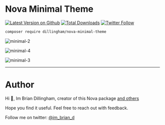 # Nova Minimal Theme

[![Latest Version on Github](https://img.shields.io/github/release/dillingham/nova-minimal-theme.svg?style=flat-square)](https://packagist.org/packages/dillingham/nova-minimal-theme)
[![Total Downloads](https://img.shields.io/packagist/dt/dillingham/nova-minimal-theme.svg?style=flat-square)](https://packagist.org/packages/dillingham/nova-minimal-theme) [![Twitter Follow](https://img.shields.io/twitter/follow/im_brian_d?color=%231da1f1&label=Twitter&logo=%231da1f1&logoColor=%231da1f1&style=flat-square)](https://twitter.com/im_brian_d)
```bash
composer require dillingham/nova-minimal-theme
```
![minimal-2](https://user-images.githubusercontent.com/29180903/56855457-72a29c80-6915-11e9-8d25-f01d8e892c95.png)

![minimal-4](https://user-images.githubusercontent.com/29180903/56855460-77ffe700-6915-11e9-87ed-b64625787a67.png)

![minimal-3](https://user-images.githubusercontent.com/29180903/56855493-e2b12280-6915-11e9-86d1-38e1c0f709d0.png)


---

# Author

Hi 👋, Im Brian Dillingham, creator of this Nova package [and others](https://novapackages.com/collaborators/dillingham)

Hope you find it useful. Feel free to reach out with feedback.

Follow me on twitter: [@im_brian_d](https://twitter.com/im_brian_d) 
